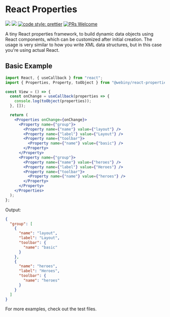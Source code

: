 # React Properties

[![](https://img.shields.io/npm/dw/@webiny/react-properties.svg)](https://www.npmjs.com/package/@webiny/react-properties)
[![](https://img.shields.io/npm/v/@webiny/react-properties.svg)](https://www.npmjs.com/package/@webiny/react-properties)
[![code style: prettier](https://img.shields.io/badge/code_style-prettier-ff69b4.svg?style=flat-square)](https://github.com/prettier/prettier)
[![PRs Welcome](https://img.shields.io/badge/PRs-welcome-brightgreen.svg?style=flat-square)](http://makeapullrequest.com)

A tiny React properties framework, to build dynamic data objects using React components, which can be customized after initial creation. The usage is very similar to how you write XML data structures, but in this case you're using actual React.

## Basic Example

```jsx
import React, { useCallback } from "react";
import { Properties, Property, toObject } from "@webiny/react-properties";

const View = () => {
  const onChange = useCallback(properties => {
    console.log(toObject(properties));
  }, []);

  return (
    <Properties onChange={onChange}>
      <Property name={"group"}>
        <Property name={"name"} value={"layout"} />
        <Property name={"label"} value={"Layout"} />
        <Property name={"toolbar"}>
          <Property name={"name"} value={"basic"} />
        </Property>
      </Property>
      <Property name={"group"}>
        <Property name={"name"} value={"heroes"} />
        <Property name={"label"} value={"Heroes"} />
        <Property name={"toolbar"}>
          <Property name={"name"} value={"heroes"} />
        </Property>
      </Property>
    </Properties>
  );
};
```

Output:

```json
{
  "group": [
    {
      "name": "layout",
      "label": "Layout",
      "toolbar": {
        "name": "basic"
      }
    },
    {
      "name": "heroes",
      "label": "Heroes",
      "toolbar": {
        "name": "heroes"
      }
    }
  ]
}
```

For more examples, check out the test files.
